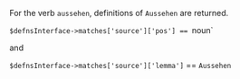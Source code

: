 For the verb `aussehen`, definitions of `Aussehen` are returned. 

`$defnsInterface->matches['source']['pos'] == `noun`  

and 

`$defnsInterface->matches['source']['lemma']` == `Aussehen`
